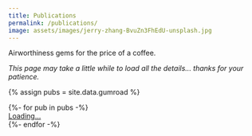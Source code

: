 ```yaml
---
title: Publications
permalink: /publications/
image: assets/images/jerry-zhang-BvuZn3FhEdU-unsplash.jpg
---
```


Airworthiness gems for the price of a coffee.

_This page may take a little while to load all the details... thanks for your patience._

{% assign pubs = site.data.gumroad %}
<script src="https://gumroad.com/js/gumroad-embed.js"></script>

<div class="entries-grid">
  {%- for pub in pubs -%}
    <article class="entry">
      <div class="gumroad-product-embed"><a href="{{ pub.short_url }}">Loading...</a></div>
    </article>
  {%- endfor -%}
</div>

